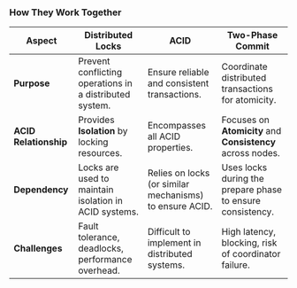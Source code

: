 ### **How They Work Together**

|**Aspect**|**Distributed Locks**|**ACID**|**Two-Phase Commit**|
|---|---|---|---|
|**Purpose**|Prevent conflicting operations in a distributed system.|Ensure reliable and consistent transactions.|Coordinate distributed transactions for atomicity.|
|**ACID Relationship**|Provides **Isolation** by locking resources.|Encompasses all ACID properties.|Focuses on **Atomicity** and **Consistency** across nodes.|
|**Dependency**|Locks are used to maintain isolation in ACID systems.|Relies on locks (or similar mechanisms) to ensure ACID.|Uses locks during the prepare phase to ensure consistency.|
|**Challenges**|Fault tolerance, deadlocks, performance overhead.|Difficult to implement in distributed systems.|High latency, blocking, risk of coordinator failure.|
